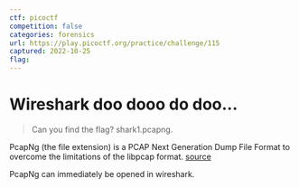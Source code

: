 ```yaml
---
ctf: picoctf
competition: false
categories: forensics
url: https://play.picoctf.org/practice/challenge/115
captured: 2022-10-25
flag:
---
```


# Wireshark doo dooo do doo...

> Can you find the flag? shark1.pcapng.

PcapNg (the file extension) is a PCAP Next Generation Dump File Format to overcome the limitations of the libpcap format. [source](https://wiki.wireshark.org/Development/PcapNg)

PcapNg can immediately be opened in wireshark.



